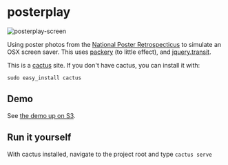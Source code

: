 # posterplay

![posterplay-screen](https://f.cloud.github.com/assets/8388/739631/6ca1aeda-e35f-11e2-8723-72e2da499172.jpg)

Using poster photos from the [National Poster Retrospecticus](http://nationalposterretrospecticus.com/) to simulate an OSX screen saver. This uses [packery](http://packery.metafizzy.co/) (to little effect), and [jquery.transit](http://ricostacruz.com/jquery.transit/).

This is a [cactus](https://github.com/koenbok/Cactus) site. If you don't have cactus, you can install it with:

```
sudo easy_install cactus
```

## Demo

See [the demo up on S3](http://posterplay.s3-website-us-east-1.amazonaws.com).

## Run it yourself

With cactus installed, navigate to the project root and type `cactus serve`

